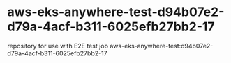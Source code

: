 # aws-eks-anywhere-test-d94b07e2-d79a-4acf-b311-6025efb27bb2-17
repository for use with E2E test job aws-eks-anywhere-test:d94b07e2-d79a-4acf-b311-6025efb27bb2-17
